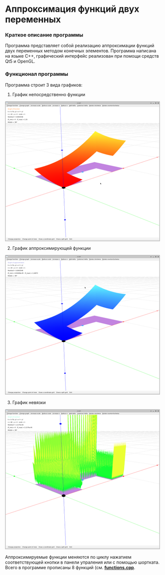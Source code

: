 # Аппроксимация функций двух переменных
### Краткое описание программы
Программа представляет собой реализацию аппроксимации функций двух переменных методом конечных элементов. Программа написана на языке C++, графический интерфейс реализован при помощи средств Qt5 и OpenGL.
### Функционал программы
Программа строит 3 вида графиков:
1. График непосредственно функции
<img src="https://github.com/Petrofan1/Function-approximation/raw/master/Functions%20of%20two%20variables/images/func.png" width="700" align="middle"> 

2. График аппроксимирующей функции
<img src="https://github.com/Petrofan1/Function-approximation/raw/master/Functions%20of%20two%20variables/images/approx.png" width="700" allign="middle">

3. График невязки 
<img src="https://github.com/Petrofan1/Function-approximation/raw/master/Functions%20of%20two%20variables/images/residual.png" width="700" allign="middle">

Аппроксимируемые функции меняются по циклу нажатием соответствующей кнопки в панели упраления или с помощью шортката. Всего в программе прописаны 8 функций (см. **[functions.cpp](functions.cpp)**.
